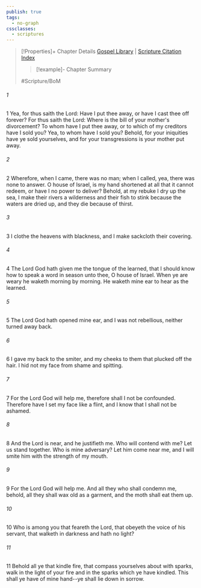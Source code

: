 ```yaml
---
publish: true
tags:
  - no-graph
cssclasses:
  - scriptures
---
```

>[!Properties]+ Chapter Details
>[Gospel Library](https://churchofjesuschrist.org/study/scriptures/bofm/2-ne/7?lang=eng)    |    [Scripture Citation Index](https://scriptures.byu.edu/#0ce07::c0ce07)
>>[!example]- Chapter Summary
>> 
> 
>
>#Scripture/BoM
###### 1
1 Yea, for thus saith the Lord: Have I put thee away, or have I cast thee off forever? For thus saith the Lord: Where is the bill of your mother's divorcement? To whom have I put thee away, or to which of my creditors have I sold you? Yea, to whom have I sold you? Behold, for your iniquities have ye sold yourselves, and for your transgressions is your mother put away.
###### 2
2 Wherefore, when I came, there was no man; when I called, yea, there was none to answer. O house of Israel, is my hand shortened at all that it cannot redeem, or have I no power to deliver? Behold, at my rebuke I dry up the sea, I make their rivers a wilderness and their fish to stink because the waters are dried up, and they die because of thirst.
###### 3
3 I clothe the heavens with blackness, and I make sackcloth their covering.
###### 4
4 The Lord God hath given me the tongue of the learned, that I should know how to speak a word in season unto thee, O house of Israel. When ye are weary he waketh morning by morning. He waketh mine ear to hear as the learned.
###### 5
5 The Lord God hath opened mine ear, and I was not rebellious, neither turned away back.
###### 6
6 I gave my back to the smiter, and my cheeks to them that plucked off the hair. I hid not my face from shame and spitting.
###### 7
7 For the Lord God will help me, therefore shall I not be confounded. Therefore have I set my face like a flint, and I know that I shall not be ashamed.
###### 8
8 And the Lord is near, and he justifieth me. Who will contend with me? Let us stand together. Who is mine adversary? Let him come near me, and I will smite him with the strength of my mouth.
###### 9
9 For the Lord God will help me. And all they who shall condemn me, behold, all they shall wax old as a garment, and the moth shall eat them up.
###### 10
10 Who is among you that feareth the Lord, that obeyeth the voice of his servant, that walketh in darkness and hath no light?
###### 11
11 Behold all ye that kindle fire, that compass yourselves about with sparks, walk in the light of your fire and in the sparks which ye have kindled. This shall ye have of mine hand--ye shall lie down in sorrow.
